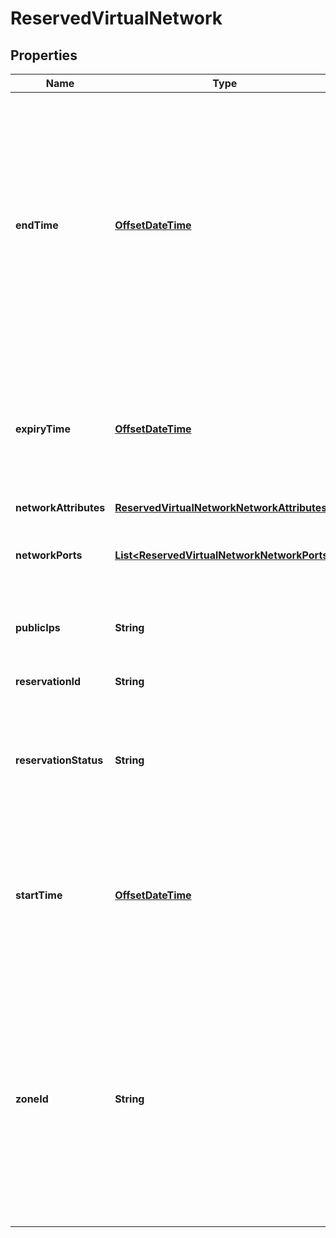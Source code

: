 
# ReservedVirtualNetwork

## Properties
Name | Type | Description | Notes
------------ | ------------- | ------------- | -------------
**endTime** | [**OffsetDateTime**](OffsetDateTime.md) | Indication when the reservation ends (when it is expected that the resources will no longer be needed) and used by the VIM to schedule the reservation. If not present, resources are reserved for unlimited usage time. | 
**expiryTime** | [**OffsetDateTime**](OffsetDateTime.md) | Indication when the VIM can release the reservation in case no allocation request against this reservation was made. | 
**networkAttributes** | [**ReservedVirtualNetworkNetworkAttributes**](ReservedVirtualNetworkNetworkAttributes.md) |  | 
**networkPorts** | [**List&lt;ReservedVirtualNetworkNetworkPorts&gt;**](ReservedVirtualNetworkNetworkPorts.md) | List of specific network ports that have been reserved. | 
**publicIps** | **String** | List of public IP addresses that have been reserved. | 
**reservationId** | **String** | Identifier of the resource reservation. | 
**reservationStatus** | **String** | Status of the network resource reservation, e.g. to indicate if a reservation is being used. | 
**startTime** | [**OffsetDateTime**](OffsetDateTime.md) | Indication when the consumption of the resources starts. If the value is 0, resources are reserved for immediate use. | 
**zoneId** | **String** | References the resource zone where the virtual network resources have been reserved. Cardinality can be 0 to cover the case where reserved network resources are not bound to a specific resource zone. | 



